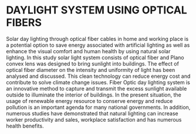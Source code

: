 # DAYLIGHT SYSTEM USING OPTICAL FIBERS
Solar day lighting through optical fiber cables in home and working place is a potential option 
to save energy associated with artificial lighting as well as enhance the visual comfort and 
human health by using natural solar lighting. In this study solar light system consists of optical
fiber and Plano convex lens was designed to bring sunlight into buildings. The effect of optical 
fiber diameter on the intensity and uniformity of light has been analysed and discussed. This 
clean technology can reduce energy cost and contribute to solve climate change issues. Fiber 
Optic day lighting system is an innovative method to capture and transmit the excess sunlight 
available outside to illuminate the interior of buildings. In the present situation, the usage of 
renewable energy resource to conserve energy and reduce pollution is an important agenda for 
many national governments. In addition, numerous studies have demonstrated that natural 
lighting can increase worker productivity and sales, workplace satisfaction and has numerous
health benefits.
